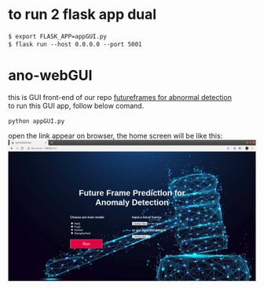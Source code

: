 # to run 2 flask app dual
```shell
$ export FLASK_APP=appGUI.py
$ flask run --host 0.0.0.0 --port 5001
```
# ano-webGUI
this is GUI front-end of our repo [futureframes for abnormal detection](https://github.com/deathvn/anopred-futureframe.git)   
to run this GUI app, follow below comand.
```shel
python appGUI.py
```
open the link appear on browser, the home screen will be like this:  
![homescreen](assets/homeapp.png)
